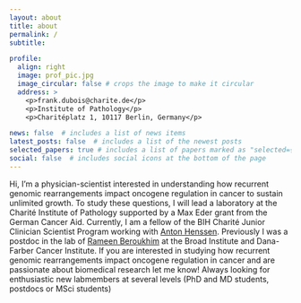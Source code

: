 ```yaml
---
layout: about
title: about
permalink: /
subtitle: 

profile:
  align: right
  image: prof_pic.jpg
  image_circular: false # crops the image to make it circular
  address: >
    <p>frank.dubois@charite.de</p>
    <p>Institute of Pathology</p>
    <p>Charitéplatz 1, 10117 Berlin, Germany</p>

news: false  # includes a list of news items
latest_posts: false  # includes a list of the newest posts
selected_papers: true # includes a list of papers marked as "selected={true}"
social: false  # includes social icons at the bottom of the page
---
```

Hi, I’m a physician-scientist interested in understanding how recurrent genomic rearrangements impact oncogene regulation in cancer to sustain unlimited growth. 
To study these questions, I will lead a laboratory at the Charité Institute of Pathology supported by a Max Eder grant from the German Cancer Aid. 
Currently, I am a fellow of the BIH Charité Junior Clinician Scientist Program working with [Anton Henssen](https://henssenlab.com/). 
Previously I was a postdoc in the lab of [Rameen Beroukhim](https://beroukhimlab.org/) at the Broad Institute and Dana-Farber Cancer Institute.
If you are interested in studying how recurrent genomic rearrangements impact oncogene regulation in cancer and are passionate about biomedical research let me know! Always looking for enthusiastic new labmembers at several levels (PhD and MD students, postdocs or MSci students)
